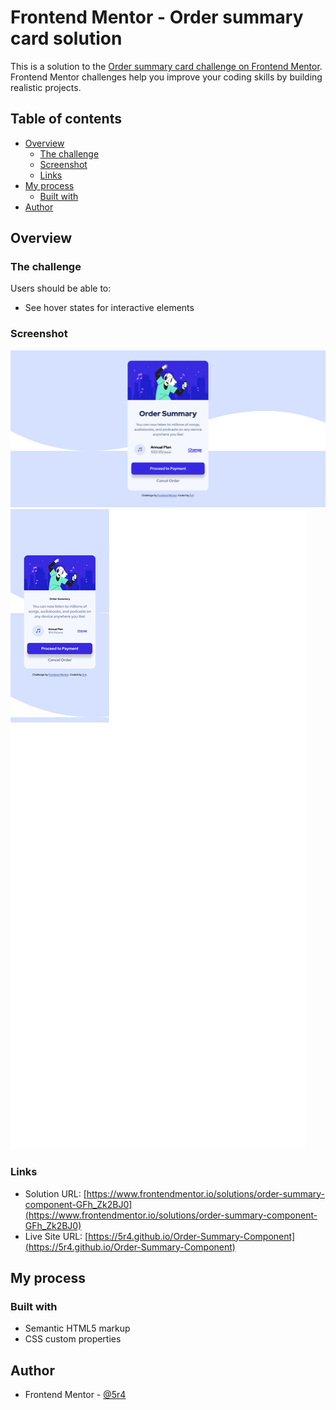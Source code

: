 # Frontend Mentor - Order summary card solution

This is a solution to the [Order summary card challenge on Frontend Mentor](https://www.frontendmentor.io/challenges/order-summary-component-QlPmajDUj). Frontend Mentor challenges help you improve your coding skills by building realistic projects. 

## Table of contents

- [Overview](#overview)
  - [The challenge](#the-challenge)
  - [Screenshot](#screenshot)
  - [Links](#links)
- [My process](#my-process)
  - [Built with](#built-with)
- [Author](#author)


## Overview

### The challenge

Users should be able to:

- See hover states for interactive elements

### Screenshot

![](./desktop-screenshot.png)
![](./Phone-screenshot.png)

### Links

- Solution URL: [https://www.frontendmentor.io/solutions/order-summary-component-GFh_Zk2BJ0](https://www.frontendmentor.io/solutions/order-summary-component-GFh_Zk2BJ0)
- Live Site URL: [https://5r4.github.io/Order-Summary-Component](https://5r4.github.io/Order-Summary-Component)

## My process

### Built with

- Semantic HTML5 markup
- CSS custom properties

## Author

- Frontend Mentor - [@5r4](https://www.frontendmentor.io/profile/5r4)

